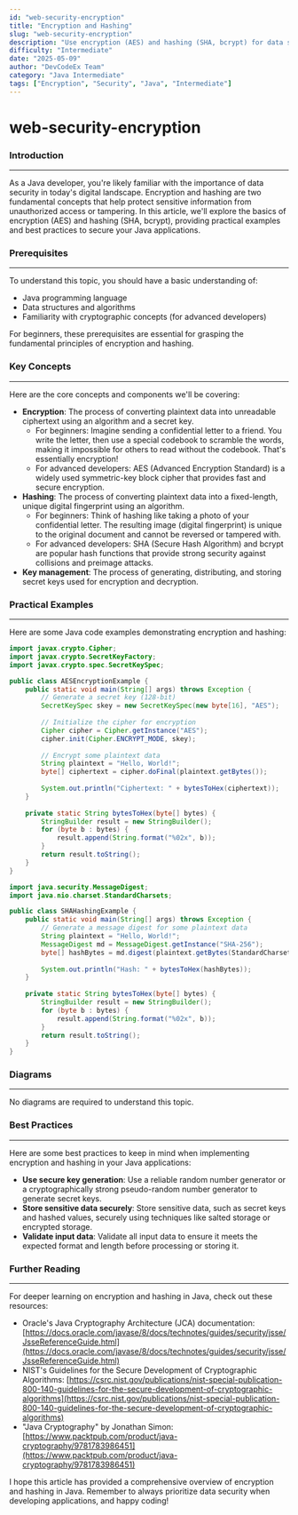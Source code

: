 ```yaml
---
id: "web-security-encryption"
title: "Encryption and Hashing"
slug: "web-security-encryption"
description: "Use encryption (AES) and hashing (SHA, bcrypt) for data security."
difficulty: "Intermediate"
date: "2025-05-09"
author: "DevCodeEx Team"
category: "Java Intermediate"
tags: ["Encryption", "Security", "Java", "Intermediate"]
---
```


**web-security-encryption**
=====================

### Introduction
----------------

As a Java developer, you're likely familiar with the importance of data security in today's digital landscape. Encryption and hashing are two fundamental concepts that help protect sensitive information from unauthorized access or tampering. In this article, we'll explore the basics of encryption (AES) and hashing (SHA, bcrypt), providing practical examples and best practices to secure your Java applications.

### Prerequisites
----------------

To understand this topic, you should have a basic understanding of:

* Java programming language
* Data structures and algorithms
* Familiarity with cryptographic concepts (for advanced developers)

For beginners, these prerequisites are essential for grasping the fundamental principles of encryption and hashing.

### Key Concepts
-----------------

Here are the core concepts and components we'll be covering:

* **Encryption**: The process of converting plaintext data into unreadable ciphertext using an algorithm and a secret key.
	+ For beginners: Imagine sending a confidential letter to a friend. You write the letter, then use a special codebook to scramble the words, making it impossible for others to read without the codebook. That's essentially encryption!
	+ For advanced developers: AES (Advanced Encryption Standard) is a widely used symmetric-key block cipher that provides fast and secure encryption.
* **Hashing**: The process of converting plaintext data into a fixed-length, unique digital fingerprint using an algorithm.
	+ For beginners: Think of hashing like taking a photo of your confidential letter. The resulting image (digital fingerprint) is unique to the original document and cannot be reversed or tampered with.
	+ For advanced developers: SHA (Secure Hash Algorithm) and bcrypt are popular hash functions that provide strong security against collisions and preimage attacks.
* **Key management**: The process of generating, distributing, and storing secret keys used for encryption and decryption.

### Practical Examples
-----------------------

Here are some Java code examples demonstrating encryption and hashing:

```java
import javax.crypto.Cipher;
import javax.crypto.SecretKeyFactory;
import javax.crypto.spec.SecretKeySpec;

public class AESEncryptionExample {
    public static void main(String[] args) throws Exception {
        // Generate a secret key (128-bit)
        SecretKeySpec skey = new SecretKeySpec(new byte[16], "AES");
        
        // Initialize the cipher for encryption
        Cipher cipher = Cipher.getInstance("AES");
        cipher.init(Cipher.ENCRYPT_MODE, skey);
        
        // Encrypt some plaintext data
        String plaintext = "Hello, World!";
        byte[] ciphertext = cipher.doFinal(plaintext.getBytes());
        
        System.out.println("Ciphertext: " + bytesToHex(ciphertext));
    }
    
    private static String bytesToHex(byte[] bytes) {
        StringBuilder result = new StringBuilder();
        for (byte b : bytes) {
            result.append(String.format("%02x", b));
        }
        return result.toString();
    }
}
```

```java
import java.security.MessageDigest;
import java.nio.charset.StandardCharsets;

public class SHAHashingExample {
    public static void main(String[] args) throws Exception {
        // Generate a message digest for some plaintext data
        String plaintext = "Hello, World!";
        MessageDigest md = MessageDigest.getInstance("SHA-256");
        byte[] hashBytes = md.digest(plaintext.getBytes(StandardCharsets.UTF_8));
        
        System.out.println("Hash: " + bytesToHex(hashBytes));
    }
    
    private static String bytesToHex(byte[] bytes) {
        StringBuilder result = new StringBuilder();
        for (byte b : bytes) {
            result.append(String.format("%02x", b));
        }
        return result.toString();
    }
}
```

### Diagrams
------------

No diagrams are required to understand this topic.

### Best Practices
-------------------

Here are some best practices to keep in mind when implementing encryption and hashing in your Java applications:

* **Use secure key generation**: Use a reliable random number generator or a cryptographically strong pseudo-random number generator to generate secret keys.
* **Store sensitive data securely**: Store sensitive data, such as secret keys and hashed values, securely using techniques like salted storage or encrypted storage.
* **Validate input data**: Validate all input data to ensure it meets the expected format and length before processing or storing it.

### Further Reading
--------------------

For deeper learning on encryption and hashing in Java, check out these resources:

* Oracle's Java Cryptography Architecture (JCA) documentation: [https://docs.oracle.com/javase/8/docs/technotes/guides/security/jsse/JsseReferenceGuide.html](https://docs.oracle.com/javase/8/docs/technotes/guides/security/jsse/JsseReferenceGuide.html)
* NIST's Guidelines for the Secure Development of Cryptographic Algorithms: [https://csrc.nist.gov/publications/nist-special-publication-800-140-guidelines-for-the-secure-development-of-cryptographic-algorithms](https://csrc.nist.gov/publications/nist-special-publication-800-140-guidelines-for-the-secure-development-of-cryptographic-algorithms)
* "Java Cryptography" by Jonathan Simon: [https://www.packtpub.com/product/java-cryptography/9781783986451](https://www.packtpub.com/product/java-cryptography/9781783986451)

I hope this article has provided a comprehensive overview of encryption and hashing in Java. Remember to always prioritize data security when developing applications, and happy coding!